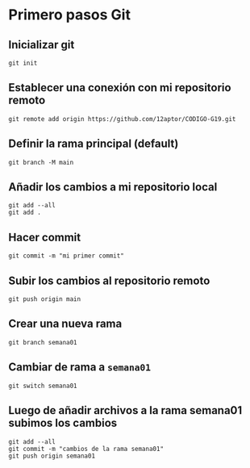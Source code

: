 # Primero pasos Git

## Inicializar git

```
git init
```

## Establecer una conexión con mi repositorio remoto

```
git remote add origin https://github.com/12aptor/CODIGO-G19.git
```

## Definir la rama principal (default)

```
git branch -M main
```

## Añadir los cambios a mi repositorio local

```
git add --all
git add .
```

## Hacer commit 

```
git commit -m "mi primer commit"
```

## Subir los cambios al repositorio remoto

```
git push origin main
```

## Crear una nueva rama


```
git branch semana01
```

## Cambiar de rama a `semana01`

```
git switch semana01
```

## Luego de añadir archivos a la rama semana01 subimos los cambios

```
git add --all
git commit -m "cambios de la rama semana01"
git push origin semana01
```
